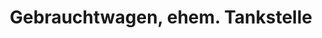 ---
title: "Gebrauchtwagen, ehem. Tankstelle"
url: /brilon/gebrauchtwagen-ehem-tankstelle/
shop: Kiosk
---